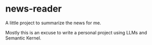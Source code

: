 # news-reader

A little project to summarize the news for me.

Mostly this is an excuse to write a personal project using LLMs and Semantic Kernel.
